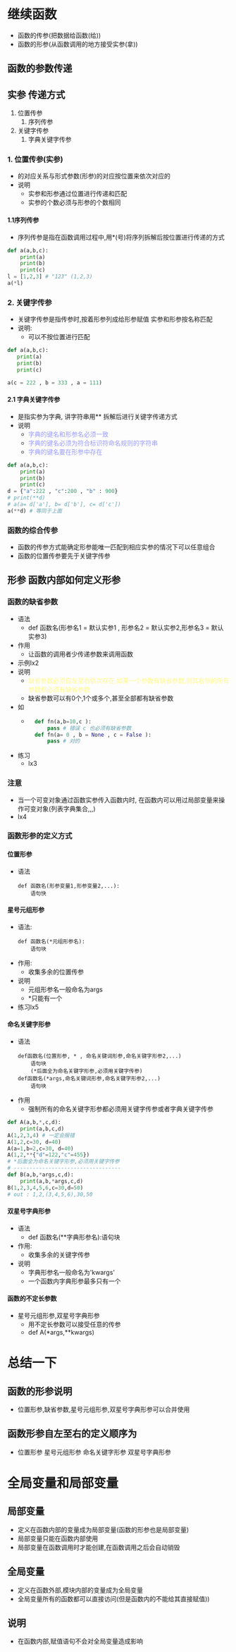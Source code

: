 # 继续函数
-  函数的传参(把数据给函数(给))
-  函数的形参(从函数调用的地方接受实参(拿))
## 函数的参数传递
## 实参 传递方式
1. 位置传参
    1. 序列传参
2. 关键字传参
    1. 字典关键字传参
### 1. 位置传参(实参)   
- 的对应关系与形式参数(形参)的对应按位置来依次对应的
- 说明 
    - 实参和形参通过位置进行传递和匹配
    - 实参的个数必须与形参的个数相同
#### 1.1序列传参
- 序列传参是指在函数调用过程中,用*(号)将序列拆解后按位置进行传递的方式
```python
def a(a,b,c):
    print(a)
    print(b)
    print(c)
l = [1,2,3] # "123" (1,2,3)
a(*l)
```
### 2. 关键字传参
- 关键字传参是指传参时,按着形参列成给形参赋值  实参和形参按名称匹配
- 说明:
    - 可以不按位置进行匹配
 ```python
def a(a,b,c):
    print(a)
    print(b)
    print(c)

a(c = 222 , b = 333 , a = 111)
```
#### 2.1 字典关键字传参
- 是指实参为字典, 讲字符串用** 拆解后进行关键字传递方式
- 说明
    - <font color= 999AFF> 字典的键名和形参名必须一致</font>
    - <font color= 999AFF> 字典的键名必须为符合标识符命名规则的字符串</font>
    - <font color= 999AFF> 字典的键名要在形参中存在</font>
```python
def a(a,b,c):
    print(a)
    print(b)
    print(c)
d = {"a":222 , "c":200 , "b" : 900}
# print(**d)
# a(a= d['a'], b= d['b'], c= d['c'])
a(**d) # 等同于上面
```
### 函数的综合传参

- 函数的传参方式能确定形参能唯一匹配到相应实参的情况下可以任意组合
- 函数的位置传参要先于关键字传参


## 形参 函数内部如何定义形参
### 函数的缺省参数
- 语法
    - def 函数名(形参名1 = 默认实参1 , 形参名2 = 默认实参2,形参名3 = 默认实参3)
- 作用
    - 让函数的调用者少传递参数来调用函数
- 示例lx2
- 说明
    - <font color = FFF888>缺省参数必须自左至右依次存在,如果一个参数有缺省参数,则其右侧的所有参数都必须有缺省参数</font>
    - 缺省参数可以有0个,1个或多个,甚至全部都有缺省参数
- 如
    - ```python
        def fn(a,b=10,c ):   
            pass # 错误 c 也必须有缺省参数
        def fn(a= 0 , b = None , c = False ):
            pass # 对的
        ```
- 练习
    - lx3

### 注意

- 当一个可变对象通过函数实参传入函数内时, 在函数内可以用过局部变量来操作可变对象(列表字典集合,,,)
- lx4

### 函数形参的定义方式
#### 位置形参
- 语法
    ```
    def 函数名(形参变量1,形参变量2,...):
        语句快
    ```
#### 星号元组形参
- 语法:
    ```
    def 函数名(*元组形参名):
        语句块
    ```
- 作用:
    - 收集多余的位置传参
- 说明
    - 元组形参名一般命名为args
    - *只能有一个
- 练习lx5
#### 命名关键字形参
- 语法
    ```
    def函数名(位置形参, * , 命名关键词形参,命名关键字形参2,...)
        语句块
        (*后面全为命名关键字形参,必须用关键字传参)
    def函数名(*args,命名关键词形参,命名关键字形参2,...)
        语句块
    ```
- 作用
    - 强制所有的命名关键字形参都必须用关键字传参或者字典关键字传参
```python
def A(a,b,*,c,d):
    print(a,b,c,d)
A(1,2,3,4) # 一定会报错
A(1,2,c=30, d=40)
A(a=1,b=2,c=30, d=40)
A(1,2,**{"d"=122,"c"=455})
# *后面全为命名关键字形参,必须用关键字传参
# ----------------------------------
def B(a,b,*args,c,d):
    print(a,b,*args,c,d)
B(1,2,3,4,5,6,c=30,d=50)
# out : 1,2,(3,4,5,6),30,50
```
#### 双星号字典形参
- 语法
    - def 函数名(**字典形参名):语句块
- 作用:
    - 收集多余的关键字传参
- 说明
    - 字典形参名一般命名为'kwargs'
    - 一个函数内字典形参最多只有一个
#### 函数的不定长参数
- 星号元组形参,双星号字典形参
    - 用不定长参数可以接受任意的传参
    - def A(*args,**kwargs)

# 总结一下
## 函数的形参说明
- 位置形参,缺省参数,星号元组形参,双星号字典形参可以合并使用
## 函数形参自左至右的定义顺序为
- 位置形参 星号元组形参 命名关键字形参 双星号字典形参

# 全局变量和局部变量
## 局部变量
- 定义在函数内部的变量成为局部变量(函数的形参也是局部变量)
- 局部变量只能在函数内部使用
- 局部变量在函数调用时才能创建,在函数调用之后会自动销毁

## 全局变量
- 定义在函数外部,模块内部的变量成为全局变量
- 全局变量所有的函数都可以直接访问(但是函数内的不能给其直接赋值))

## 说明
- 在函数内部,赋值语句不会对全局变量造成影响


    